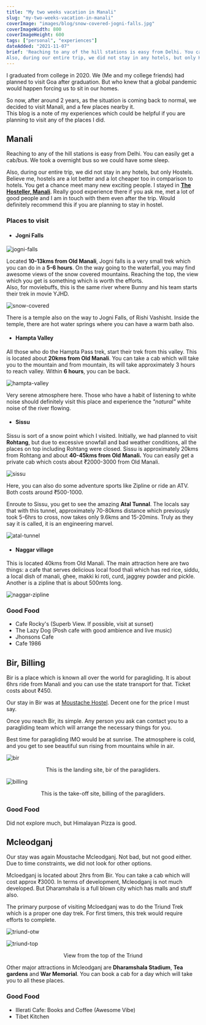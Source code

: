 ```yaml
---
title: "My two weeks vacation in Manali"
slug: "my-two-weeks-vacation-in-manali"
coverImage: "images/blog/snow-covered-jogni-falls.jpg"
coverImageWidth: 800
coverImageHeight: 600
tags: ["personal", "experiences"]
dateAdded: "2021-11-07"
brief: 'Reaching to any of the hill stations is easy from Delhi. You can easily get a cab/bus. We took a overnight bus so we could have some sleep.
Also, during our entire trip, we did not stay in any hotels, but only Hostels...'
---
```


I graduated from college in 2020. We (Me and my college friends) had planned to visit Goa after graduation. But who knew that a global pandemic would happen forcing us to sit in our homes.

So now, after around 2 years, as the situation is coming back to normal, we decided to visit Manali, and a few places nearby it.\
This blog is a note of my experiences which could be helpful if you are planning to visit any of the places I did.

## Manali

Reaching to any of the hill stations is easy from Delhi. You can easily get a cab/bus. We took a overnight bus so we could have some sleep.

Also, during our entire trip, we did not stay in any hotels, but only Hostels. Believe me, hostels are a lot better and a lot cheaper too in comparison to hotels. You get a chance meet many new exciting people. I stayed in **[The Hosteller, Manali](https://thehosteller.com/hostels/manali/)**. Really good experience there if you ask me, met a lot of good people and I am in touch with them even after the trip. Would definitely recommend this if you are planning to stay in hostel.

### Places to visit

- #### **Jogni Falls**

![jogni-falls](../images/blog/jogni-falls.jpg)

Located **10-13kms from Old Manali**, Jogni falls is a very small trek which you can do in a **5-6 hours**. On the way going to the waterfall, you may find awesome views of the snow covered mountains. Reaching the top, the view which you get is something which is worth the efforts.\
Also, for moviebuffs, this is the same river where Bunny and his team starts their trek in movie YJHD.

![snow-covered](../images/blog//snow-covered-jogni-falls.jpg)


There is a temple also on the way to Jogni Falls, of Rishi Vashisht. Inside the temple, there are hot water springs where you can have a warm bath also.

- #### **Hampta Valley**

All those who do the Hampta Pass trek, start their trek from this valley. This is located about **20kms from Old Manali**. You can take a cab which will take you to the mountain and from mountain, its will take approximately 3 hours to reach valley. Within **6 hours**, you can be back.

![hampta-valley](../images/blog//hampta-valley.jpg)

Very serene atmosphere here. Those who have a habit of listening to white noise should definitely visit this place and experience the *"natural"* white noise of the river flowing. 

- #### **Sissu**

Sissu is sort of a snow point which I visited. Initially, we had planned to visit **Rohtang**, but due to excessive snowfall and bad weather conditions, all the places on top including Rohtang were closed. Sissu is approximately 20kms from Rohtang and about **40-45kms from Old Manali.** You can easily get a private cab which costs about ₹2000-3000 from Old Manali.

![sissu](../images/blog//sissu.jpg)

Here, you can also do some adventure sports like Zipline or ride an ATV. Both costs around ₹500-1000.

Enroute to Sissu, you get to see the amazing **Atal Tunnal**. The locals say that with this tunnel, approximately 70-80kms distance which previously took 5-6hrs to cross, now takes only 9.6kms and 15-20mins. Truly as they say it is called, it is an engineering marvel.

![atal-tunnel](../images/blog//atal-tunnel.jpg)

- #### **Naggar village**

This is located 40kms from Old Manali.
The main attraction here are two things: a cafe that serves delicious local food thali which has red rice, siddu, a local dish of manali, ghee, makki ki roti, curd, jaggrey powder and pickle. Another is a zipline that is about 500mts long.

![naggar-zipline](../images/blog//naggar-zipline.jpg)

### Good Food

- Cafe Rocky's (Superb View. If possible, visit at sunset)
- The Lazy Dog (Posh cafe with good ambience and live music)
- Jhonsons Cafe
- Cafe 1986 


## Bir, Billing

Bir is a place which is known all over the world for paragliding. It is about 6hrs ride from Manali and you can use the state transport for that. Ticket costs about ₹450.

Our stay in Bir was at [Moustache Hostel](https://moustachescapes.com/accommodation/Hostel/moustache-bir). Decent one for the price I must say.

Once you reach Bir, its simple. Any person you ask can contact you to a paragliding team which will arrange the necessary things for you. 

Best time for paragliding IMO would be at sunrise. The atmosphere is cold, and you get to see beautiful sun rising from mountains while in air. 

![bir](../images/blog//bir.jpg)
<p align="center">This is the landing site, bir of the paragliders.</p>

![billing](../images/blog//billing.jpg)
<p align="center">This is the take-off site, billing of the paragliders.</p>

### Good Food

Did not explore much, but Himalayan Pizza is good.

## Mcleodganj

Our stay was again Moustache Mcleodganj. Not bad, but not good either. Due to time constraints, we did not look for other options.

Mcloedganj is located about 2hrs from Bir. You can take a cab which will cost approx ₹3000. In terms of development, Mcleodganj is not much developed. But Dharamshala is a full blown city which has malls and stuff also.

The primary purpose of visiting Mcloedganj was to do the Triund Trek which is a proper one day trek. For first timers, this trek would require efforts to complete.

![triund-otw](../images/blog//triund-otw.jpg)

![triund-top](../images/blog//triund-top.jpg)
<p align="center">View from the top of the Triund</p>

Other major attractions in Mcleodganj are **Dharamshala Stadium**, **Tea gardens** and **War Memorial**. You can book a cab for a day which will take you to all these places.

### Good Food

- Illerati Cafe: Books and Coffee (Awesome Vibe)
- Tibet Kitchen
